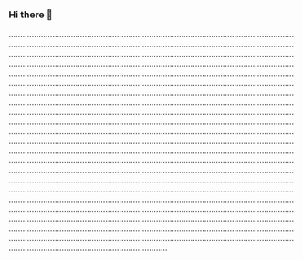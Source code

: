 ### Hi there 👋

.............................................................................................................................................................................................................................................................................................................................................................................................................................................................................................................................................................................................................................................................................................................................................................................................................................................................................................................................................................................................................................................................................................................................................................................................................................................................................................................................................................................................................................................................................................................................................................................................................................................................................................................................................................................................................................................................................................................................................................................................................................................................................................................................................................................................................................................................................................................................................................................................................................................................................................................................................................................................................................................................................................................................................................................................................................................................................................................